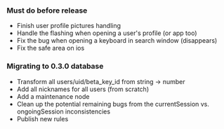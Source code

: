 ### Must do before release

- Finish user profile pictures handling
- Handle the flashing when opening a user's profile (or app too)
- Fix the bug when opening a keyboard in search window (disappears)
- Fix the safe area on ios

### Migrating to 0.3.0 database

- Transform all users/uid/beta_key_id from string -> number
- Add all nicknames for all users (from scratch)
- Add a maintenance node
- Clean up the potential remaining bugs from the currentSession vs. ongoingSession inconsistencies
- Publish new rules